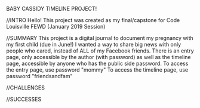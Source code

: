 BABY CASSIDY TIMELINE PROJECT!

//INTRO
Hello!
This project was created as my final/capstone for Code Louisville FEWD (January 2019 Session)

//SUMMARY
This project is a digital journal to document my pregnancy with my first child (due in June!)
I wanted a way to share big news with only people who cared, instead of ALL of my Facebook friends.
There is an entry page, only accessible by the author (with password) as well as the timeline page, accessible by anyone who has the public side password.
To access the entry page, use password "mommy"
To access the timeline page, use password "friendsandfam"

//CHALLENGES

//SUCCESSES